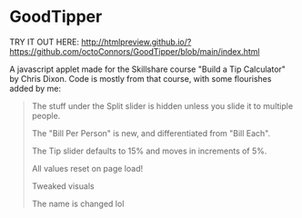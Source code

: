 # GoodTipper

TRY IT OUT HERE:
http://htmlpreview.github.io/?https://github.com/octoConnors/GoodTipper/blob/main/index.html

A javascript applet made for the Skillshare course "Build a Tip Calculator" by Chris Dixon.
Code is mostly from that course, with some flourishes added by me:
>The stuff under the Split slider is hidden unless you slide it to multiple people.<p>
>The "Bill Per Person" is new, and differentiated from "Bill Each".<p>
>The Tip slider defaults to 15% and moves in increments of 5%.<p>
>All values reset on page load!<p>
>Tweaked visuals<p>
>The name is changed lol
